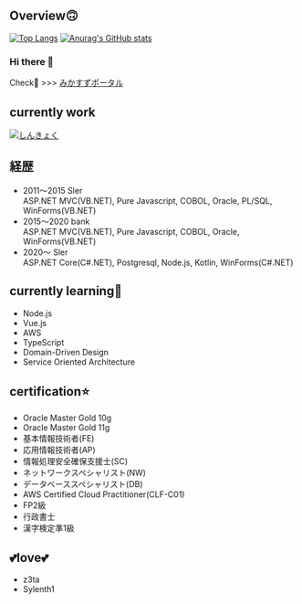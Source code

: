 ## Overview🙃
[![Top Langs](https://github-readme-stats.vercel.app/api/top-langs/?username=hirotoe0112&theme=github_dark&hide_title=true&hide_border=true)](https://github.com/anuraghazra/github-readme-stats)
[![Anurag's GitHub stats](https://github-readme-stats.vercel.app/api?username=hirotoe0112&show_icons=true&count_private=true&theme=github_dark&hide_title=true&hide_border=true)](https://github.com/anuraghazra/github-readme-stats)

### Hi there 👋  
Check🤣 >>> [みかすずポータル](https://greenry.jp "みかすずポータル")

## currently work
[![しんきょく](http://img.youtube.com/vi/bo55JxQ_EX4/0.jpg)](https://www.youtube.com/watch?v=bo55JxQ_EX4)

## 経歴
- 2011～2015 Sler  
  ASP.NET MVC(VB.NET), Pure Javascript, COBOL, Oracle, PL/SQL, WinForms(VB.NET)
- 2015～2020 bank  
  ASP.NET MVC(VB.NET), Pure Javascript, COBOL, Oracle, WinForms(VB.NET)
- 2020～ Sler  
  ASP.NET Core(C#.NET), Postgresql, Node.js, Kotlin, WinForms(C#.NET)

## currently learning🤔
- Node.js
- Vue.js
- AWS
- TypeScript
- Domain-Driven Design
- Service Oriented Architecture

## certification⭐
- Oracle Master Gold 10g
- Oracle Master Gold 11g
- 基本情報技術者(FE)
- 応用情報技術者(AP)
- 情報処理安全確保支援士(SC)
- ネットワークスペシャリスト(NW)
- データベーススペシャリスト(DB)
- AWS Certified Cloud Practitioner(CLF-C01)
- FP2級
- 行政書士
- 漢字検定準1級

## 💕love💕
- z3ta
- Sylenth1
<!--
**hirotoe0112/hirotoe0112** is a ✨ _special_ ✨ repository because its `README.md` (this file) appears on your GitHub profile.

Here are some ideas to get you started:

- 🔭 I’m currently working on ...
- 🌱 I’m currently learning ...
- 👯 I’m looking to collaborate on ...
- 🤔 I’m looking for help with ...
- 💬 Ask me about ...
- 📫 How to reach me: ...
- 😄 Pronouns: ...
- ⚡ Fun fact: ...
-->
